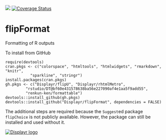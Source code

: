 [![](https://travis-ci.org/Displayr/flipFormat.svg?branch=master)](https://travis-ci.org/Displayr/flipFormat/)
[![Coverage Status](https://coveralls.io/repos/github/Displayr/flipFormat/badge.svg?branch=master)](https://coveralls.io/github/Displayr/flipFormat?branch=master)
# flipFormat

Formatting of R outputs

To install from GitHub
```
require(devtools)
cran.pkgs <- c("colorspace", "htmltools", "htmlwidgets", "rmarkdown", "knitr",
	       "sparkline", "stringr")
install.packages(cran.pkgs)
gh.pkgs <- c("Displayr/flipU", "Displayr/rhtmlMetro",
	     "rstudio/DT@bf60e431578638ba56e227090af4e1aa5f9add55",
	     "renkun-ken/formattable")
devtools::install_github(gh.pkgs)
devtools::install_github("Displayr/flipFormat", dependencies = FALSE)
```

The additional steps are required because the `Suggest`ed package
`flipChoice` is not publicly available. However, the package can still
be installed and used without it.

[![Displayr logo](https://mwmclean.github.io/img/logo-header.png)](https://www.displayr.com)
